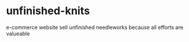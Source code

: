 # unfinished-knits
e-commerce website sell unfinished needleworks because all efforts are valueable

